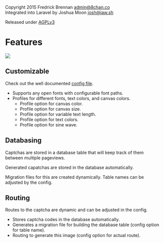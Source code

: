 Copyright 2015 Fredrick Brennan <admin@8chan.co>  
Integrated into Laravel by Joshua Moon <josh@jaw.sh>

Released under [AGPLv3](https://choosealicense.com/licenses/agpl-3.0/)

# Features
![](http://i.imgur.com/46FPTcQ.png)

## Customizable
Check out the well documented [config file](https://github.com/infinity-next/brennan-captcha/blob/master/src/config/captcha.php).

- Supports any open fonts with configurable font paths.
- Profiles for different fonts, text colors, and canvas colors.
  - Profile option for canvas color.
  - Profile option for canvas size.
  - Profile option for variable text length.
  - Profile option for text colors.
  - Profile option for sine wave.

## Databasing
Captchas are stored in a database table that will keep track of them between multiple pageviews.

Generated capatchas are stored in the database automatically.

Migration files for this are created dynamically. Table names can be adjusted by the config.

## Routing
Routes to the captcha are dynamic and can be adjusted in the config.

- Stores captcha codes in the database automatically.
- Generates a migration file for building the database table (config option for table name).
- Routing to generate this image (config option for actual route).

